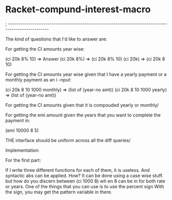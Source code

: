 # Racket-compund-interest-macro

;  --------------------------------------------------------------------------------------------------

The kind of questions that I'd like to answer are:

For getting the CI amounts year wise:

(ci 20k 8% 10) => Answer 
(ci 20k 8%) => (ci 20k 8% 10)
(ci 20k) => (ci 20k 8 10)

For getting the CI amounts year wise given that I have a yearly payment or a monthly payment as an i
-nput:

(ci 20k 8 10 1000 monthly) => (list of (year-no amt))
(ci 20k 8 10 1000 yearly) => (list of (year-no amt))

For getting the CI amounts given that it is compouded yearly or monthly/

For getting the emi amount given the years that you want  to complete the payment in:

(emi 10000 8 5)

THE interface should be uniform across all the diff queries/

Implementation:

For the first part:

If I write three different functions for each of them, it is useless. And syntactic abs can be
applied. How? It can be done using a case wise stuff. but how do you discern between (ci 1000 8) wh
en 8 can be in for both rate or years. One of the things that you can use is to use the percent sign
With the sign, you may get the pattern variable in there. 
